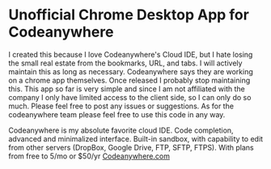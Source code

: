 Unofficial Chrome Desktop App for Codeanywhere
===============================


I created this because I love Codeanywhere's Cloud IDE, but I hate losing the small real estate from the bookmarks, URL, and tabs.
I will actively maintain this as long as necessary.  Codeanywhere says they are working on a chrome app themselves.  Once released I probably stop maintaining this.
This app so far is very simple and since I am not affiliated with the company I only have limited access to the client side, so I can only do so much.
Please feel free to post any issues or suggestions.  As for the codeanywhere team please feel free to use this code in any way.

Codeanywhere is my absolute favorite cloud IDE.  Code completion, advanced and minimalized interface.  Built-in sandbox, with capability to edit from other servers (DropBox, Google Drive, FTP, SFTP, FTPS).  With plans from free to 5/mo or $50/yr [Codeanywhere.com]( https://codeanywhere.com/)
